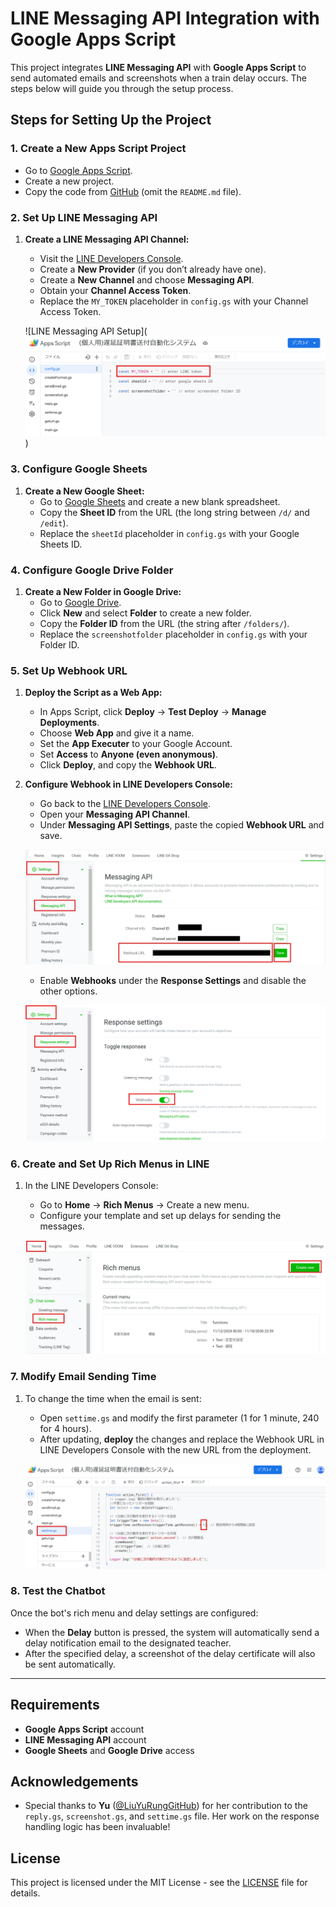 # LINE Messaging API Integration with Google Apps Script

This project integrates **LINE Messaging API** with **Google Apps Script** to send automated emails and screenshots when a train delay occurs. The steps below will guide you through the setup process.

## Steps for Setting Up the Project

### 1. Create a New Apps Script Project
- Go to [Google Apps Script](https://script.google.com/).
- Create a new project.
- Copy the code from [GitHub](https://github.com/shilohlin0719/AutoMailer) (omit the `README.md` file).

### 2. Set Up LINE Messaging API

1. **Create a LINE Messaging API Channel:**
   - Visit the [LINE Developers Console](https://developers.line.biz/).
   - Create a **New Provider** (if you don’t already have one).
   - Create a **New Channel** and choose **Messaging API**.
   - Obtain your **Channel Access Token**.
   - Replace the `MY_TOKEN` placeholder in `config.gs` with your Channel Access Token.

   ![LINE Messaging API Setup](![Image Description](https://github.com/shilohlin0719/AutoMailer/raw/main/images/MY_TOKEN.png)
)

### 3. Configure Google Sheets

1. **Create a New Google Sheet:**
   - Go to [Google Sheets](https://sheets.google.com/) and create a new blank spreadsheet.
   - Copy the **Sheet ID** from the URL (the long string between `/d/` and `/edit`).
   - Replace the `sheetId` placeholder in `config.gs` with your Google Sheets ID.

### 4. Configure Google Drive Folder

1. **Create a New Folder in Google Drive:**
   - Go to [Google Drive](https://drive.google.com/).
   - Click **New** and select **Folder** to create a new folder.
   - Copy the **Folder ID** from the URL (the string after `/folders/`).
   - Replace the `screenshotfolder` placeholder in `config.gs` with your Folder ID.

### 5. Set Up Webhook URL

1. **Deploy the Script as a Web App:**
   - In Apps Script, click **Deploy** → **Test Deploy** → **Manage Deployments**.
   - Choose **Web App** and give it a name.
   - Set the **App Executer** to your Google Account.
   - Set **Access** to **Anyone (even anonymous)**.
   - Click **Deploy**, and copy the **Webhook URL**.

2. **Configure Webhook in LINE Developers Console:**
   - Go back to the [LINE Developers Console](https://developers.line.biz/).
   - Open your **Messaging API Channel**.
   - Under **Messaging API Settings**, paste the copied **Webhook URL** and save.

   ![Webhook URL Configuration](https://github.com/shilohlin0719/AutoMailer/raw/main/images/webhook-url.png)

   - Enable **Webhooks** under the **Response Settings** and disable the other options.

   ![Webhook URL Configuration](https://github.com/shilohlin0719/AutoMailer/raw/main/images/enable-webhooks.png)



### 6. Create and Set Up Rich Menus in LINE
1. In the LINE Developers Console:
   - Go to **Home** → **Rich Menus** → Create a new menu.
   - Configure your template and set up delays for sending the messages.

   ![Rich Menu Setup](https://github.com/shilohlin0719/AutoMailer/raw/main/images/rich-menu.png)

### 7. Modify Email Sending Time

1. To change the time when the email is sent:
   - Open `settime.gs` and modify the first parameter (1 for 1 minute, 240 for 4 hours).
   - After updating, **deploy** the changes and replace the Webhook URL in LINE Developers Console with the new URL from the deployment.

   ![Set Time Example](https://github.com/shilohlin0719/AutoMailer/raw/main/images/set-time.png)

### 8. Test the Chatbot

Once the bot's rich menu and delay settings are configured:
- When the **Delay** button is pressed, the system will automatically send a delay notification email to the designated teacher.
- After the specified delay, a screenshot of the delay certificate will also be sent automatically.

---

## Requirements
- **Google Apps Script** account
- **LINE Messaging API** account
- **Google Sheets** and **Google Drive** access

## Acknowledgements

- Special thanks to **Yu** ([@LiuYuRungGitHub](https://github.com/LiuYuRung)) for her contribution to the `reply.gs`, `screenshot.gs`, and `settime.gs` file. Her work on the response handling logic has been invaluable!

## License
This project is licensed under the MIT License - see the [LICENSE](LICENSE) file for details.
